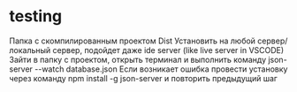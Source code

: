 # testing
Папка с скомпилированным проектом Dist
Установить на любой сервер/локальный сервер, подойдет даже ide server (like live server in VSCODE)
Зайти в папку с проектом, открыть терминал и выполнить команду json-server --watch database.json
Если возникает ошибка провести установку через команду npm install -g json-server и повторить предыдущий шаг
